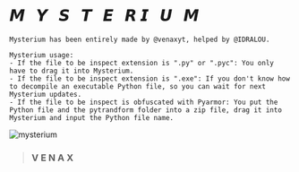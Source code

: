 # **𝙈 ­  ­ 𝙔 ­  ­ 𝙎 ­  ­ 𝙏 ­  ­ 𝙀 ­  ­ 𝙍 ­  ­ 𝙄 ­  ­ 𝙐 ­  ­ 𝙈**
```
Mysterium has been entirely made by @venaxyt, helped by @IDRALOU.
```
```
Mysterium usage:
- If the file to be inspect extension is ".py" or ".pyc": You only have to drag it into Mysterium.
- If the file to be inspect extension is ".exe": If you don't know how to decompile an executable Python file, so you can wait for next Mysterium updates.
- If the file to be inspect is obfuscated with Pyarmor: You put the Python file and the pytrandform folder into a zip file, drag it into Mysterium and input the Python file name.
```
![mysterium](https://user-images.githubusercontent.com/81310818/132141525-0bfb0f6e-a0d4-4770-8861-97622160baff.PNG)
> ### **V E N A X**
